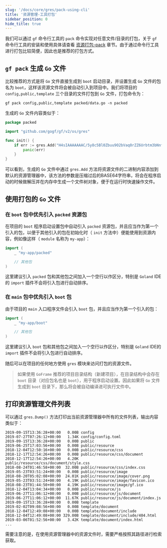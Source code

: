 ```yaml
---
slug: '/docs/core/gres/pack-using-cli'
title: '资源管理-工具打包'
sidebar_position: 0
hide_title: true
---
```


我们可以通过 `gf` 命令行工具的 `pack` 命令实现对任意文件/目录的打包，关于 `gf` 命令行工具的安装和使用具体请查看 [资源打包-pack](../../开发工具/资源打包-pack.md) 章节。由于通过命令行工具进行打包比较简便，因此也是推荐的打包方式。

## `gf pack` 生成 `Go` 文件

比较推荐的方式是将 `Go` 文件直接生成到 `boot` 启动目录，并设置生成 `Go` 文件的包名为 `boot`，这样该资源文件将会被自动引入到项目中。我们将项目的 `config,public,template` 三个目录的文件打包到 `Go` 文件，打包命令为：

```
gf pack config,public,template packed/data.go -n packed
```

生成的 `Go` 文件内容类似于：

```go
package packed

import "github.com/gogf/gf/v2/os/gres"

func init() {
    if err := gres.Add("H4sIAAAAAAAC/5y8c5Bl0Zbuu9O2bVaq0rZZ6Urbtm3bNnfatipto9"); err != nil {
        panic(err)
    }
}
```

可以看到，生成的 `Go` 文件中通过 `gres.Add` 方法将资源文件的二进制内容添加到默认的资源管理器中，该方法的参数是压缩过后的BASE64字符串，将会在程序启动的时候做解压并在内存中生成一个文件树对象，便于在运行时快速操作文件。

## 使用打包的 `Go` 文件

### 在 `boot` 包中优先引入 `packed` 资源包

在项目的 `boot` 程序启动设置包中自动引入 `packed` 资源包，并且应当作为第一个引入的包，以便于其他引入的包在初始化时（ `init` 方法中）便能使用到资源内容，例如像这样（ `module` 名称为 `my-app`）：

```go
import (
    _ "my-app/packed"

    // 其他包
)
```

这里建议引入 `packed` 包和其他包之间加入一个空行以作区分，特别是 `Goland` IDE的 `import` 插件不会将引入包进行自动排序。

### 在 `main` 包中优先引入 `boot` 包

由于项目的 `main` 入口程序文件会引入 `boot` 包，并且应当作为第一个引入的包：

```go
import (
    _ "my-app/boot"

    // 其他包
)
```

这里建议引入 `boot` 包和其他包之间加入一个空行以作区分，特别是 `Goland` IDE的 `import` 插件不会将引入包进行自动排序。

随后可以在项目的任何地方使用 `gres` 模块来访问打包的资源文件。

> 如果使用 `GoFrame` 推荐的项目目录结构（新建项目），在目录结构中会存在 `boot` 目录（对应包名也是 `boot`），用于程序启动设置。因此如果将 `Go` 文件生成到 `boot` 目录下，那么将会被自动编译进可执行文件中。

## 打印资源管理文件列表

可以通过 `gres.Dump()` 方法打印出当前资源管理器中所有的文件列表，输出内容类似于：

```
2019-09-15T13:36:28+00:00   0.00B config
2019-07-27T07:26:12+00:00   1.34K config/config.toml
2019-09-15T13:36:28+00:00   0.00B public
2019-06-25T17:03:56+00:00   0.00B public/resource
2018-12-04T12:50:16+00:00   0.00B public/resource/css
2018-12-17T12:54:26+00:00   0.00B public/resource/css/document
2018-12-17T12:54:26+00:00   4.20K public/resource/css/document/style.css
2018-08-24T01:46:58+00:00  32.00B public/resource/css/index.css
2019-05-23T03:51:24+00:00   0.00B public/resource/image
2018-08-20T05:02:08+00:00  24.01K public/resource/image/cover.png
2019-05-23T03:51:24+00:00   4.19K public/resource/image/favicon.ico
2018-08-23T01:44:50+00:00   4.19K public/resource/image/gf.ico
2018-12-04T13:04:34+00:00   0.00B public/resource/js
2019-06-27T11:06:12+00:00   0.00B public/resource/js/document
2019-06-27T11:06:12+00:00  11.67K public/resource/js/document/index.js
2019-09-15T13:36:28+00:00   0.00B template
2019-02-02T09:08:56+00:00   0.00B template/document
2018-12-04T12:49:08+00:00   0.00B template/document/include
2018-12-04T12:49:08+00:00 329.00B template/document/include/404.html
2019-03-06T01:52:56+00:00   3.42K template/document/index.html
...
```

需要注意的是，在使用资源管理器中的资源文件时，需要严格按照其路径进行检索获取。